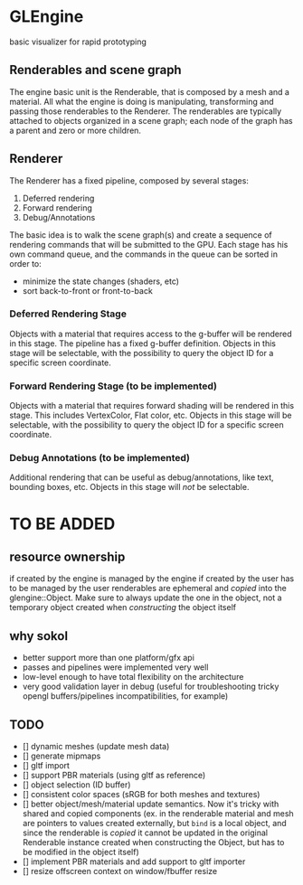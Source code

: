 GLEngine
========

basic visualizer for rapid prototyping

## Renderables and scene graph
The engine basic unit is the Renderable, that is composed by a mesh and a material. All what the engine is doing is
manipulating, transforming and passing those renderables to the Renderer.
The renderables are typically attached to objects organized in a scene graph; each node of the graph has a parent and
zero or more children.

## Renderer
The Renderer has a fixed pipeline, composed by several stages:

1. Deferred rendering
2. Forward rendering
3. Debug/Annotations

The basic idea is to walk the scene graph(s) and create a sequence of rendering commands that will be submitted to the GPU.
Each stage has his own command queue, and the commands in the queue can be sorted in order to:

* minimize the state changes (shaders, etc)
* sort back-to-front or front-to-back 

### Deferred Rendering Stage
Objects with a material that requires access to the g-buffer will be rendered in this stage.
The pipeline has a fixed g-buffer definition.
Objects in this stage will be selectable, with the possibility to query the object ID for a specific screen coordinate.

### Forward Rendering Stage (to be implemented)
Objects with a material that requires forward shading will be rendered in this stage. This includes VertexColor, Flat color, etc.
Objects in this stage will be selectable, with the possibility to query the object ID for a specific screen coordinate.

### Debug Annotations (to be implemented)
Additional rendering that can be useful as debug/annotations, like text, bounding boxes, etc.
Objects in this stage will *not* be selectable.


TO BE ADDED
===========

resource ownership
------------------
if created by the engine is managed by the engine
if created by the user has to be managed by the user
renderables are ephemeral and _copied_ into the glengine::Object. Make sure to always update the one in the object, not a temporary object created when _constructing_ the object itself 

why sokol
---------
* better support more than one platform/gfx api
* passes and pipelines were implemented very well
* low-level enough to have total flexibility on the architecture
* very good validation layer in debug (useful for troubleshooting tricky opengl buffers/pipelines incompatibilities, for example)

TODO
----
- [] dynamic meshes (update mesh data)
- [] generate mipmaps
- [] gltf import
- [] support PBR materials (using gltf as reference)
- [] object selection (ID buffer)
- [] consistent color spaces (sRGB for both meshes and textures)
- [] better object/mesh/material update semantics. Now it's tricky with shared and copied components (ex. in the renderable material and mesh are pointers to values created externally, but `bind` is a local object, and since the renderable is _copied_ it cannot be updated in the original Renderable instance created when constructing the Object, but has to be modified in the object itself)
- [] implement PBR materials and add support to gltf importer
- [] resize offscreen context on window/fbuffer resize
